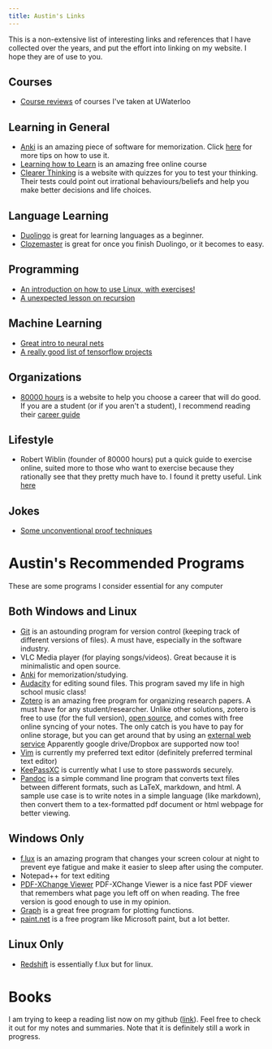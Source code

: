 ```yaml
---
title: Austin's Links
---
```

This is a non-extensive list of interesting links and references that I have collected over the years, and put the effort into linking on my website. I hope they are of use to you.

## Courses
- [Course reviews](/links/UW_course_reviews) of courses I've taken at UWaterloo

## Learning in General
- [Anki](https://apps.ankiweb.net/) is an amazing piece of software for memorization.
 Click [here](/links/anki) for more tips on how to use it.
- [Learning how to Learn](https://www.coursera.org/learn/learning-how-to-learn) is an amazing free online course
- [Clearer Thinking](https://www.clearerthinking.org/) is a website with quizzes
 for you to test your thinking.
 Their tests could point out irrational behaviours/beliefs and help you make
 better decisions and life choices.

## Language Learning
- [Duolingo](https://www.duolingo.com/) is great for learning languages as a beginner.
- [Clozemaster](https://www.clozemaster.com/) is great for once you finish Duolingo, or it becomes to easy.

## Programming
- [An introduction on how to use Linux, with exercises!](http://www.tldp.org/LDP/intro-linux/html/index.html)
- [A unexpected lesson on recursion](/links)

## Machine Learning
- [Great intro to neural nets](http://neuralnetworksanddeeplearning.com/index.html)
- [A really good list of tensorflow projects](https://github.com/jtoy/awesome-tensorflow)

## Organizations
- [80000 hours](https://80000hours.org) is a website to help you choose a career that will do good. If you are a student (or if you aren't a student), I recommend reading their [career guide](https://80000hours.org/career-guide/)

## Lifestyle
- Robert Wiblin (founder of 80000 hours) put a quick guide to exercise online, suited more to those who want to exercise because they rationally see that they pretty much have to. 
 I found it pretty useful. 
 Link [here](https://docs.google.com/document/d/16gJJeE1HdUl2BHCL19qAs-P4GrcnFTmibNdW5X3COLU/edit)

## Jokes
- [Some unconventional proof techniques](https://ocw.mit.edu/courses/electrical-engineering-and-computer-science/6-042j-mathematics-for-computer-science-fall-2010/video-lectures/lecture-3-strong-induction/MIT6_042JF10_proof.pdf)


# Austin's Recommended Programs
These are some programs I consider essential for any computer

## Both Windows and Linux
- [Git](https://git-scm.com/) is an astounding program for version control (keeping track of different versions of files). A must have, especially in the software industry.
- VLC Media player (for playing songs/videos). Great because it is minimalistic and open source.
- [Anki](https://apps.ankiweb.net/) for memorization/studying.
- [Audacity](https://www.audacityteam.org/) for editing sound files. This program saved my life in high school music class!
- [Zotero](https://www.zotero.org/) is an amazing free program for organizing research papers. A must have for any student/researcher. Unlike other solutions, zotero is free to use (for the full version), [open source](https://github.com/zotero), and comes with free online syncing of your notes. The only catch is you have to pay for online storage, but you can get around that by using an [external web service](https://www.zotero.org/support/kb/webdav_services) Apparently google drive/Dropbox are supported now too!
- [Vim](https://www.vim.org/) is currently my preferred text editor (definitely preferred terminal text editor)
- [KeePassXC](https://keepassxc.org/) is currently what I use to store passwords securely.
- [Pandoc](https://pandoc.org/) is a simple command line program that converts
 text files between different formats, such as LaTeX, markdown, and html.
 A sample use case is to write notes in a simple language (like markdown),
 then convert them to a tex-formatted pdf document or html webpage for better viewing.

## Windows Only
- [f.lux](https://justgetflux.com/) is an amazing program that changes your screen colour at night to prevent eye fatigue and make it easier to sleep after using the computer.
- Notepad++ for text editing
- [PDF-XChange Viewer](https://www.tracker-software.com/product/pdf-xchange-viewer) PDF-XChange Viewer is a nice fast PDF viewer that remembers what page you left off on when reading. The free version is good enough to use in my opinion.
- [Graph](https://www.padowan.dk/) is a great free program for plotting functions.
- [paint.net](https://www.getpaint.net/download.html) is a free program like Microsoft paint, but a lot better.


## Linux Only
- [Redshift](http://jonls.dk/redshift/) is essentially f.lux but for linux.

# Books
I am trying to keep a reading list now on my github ([link](https://github.com/AustinT/book-summaries)). Feel free to check it out for my notes and summaries. Note that it is definitely still a work in progress.
